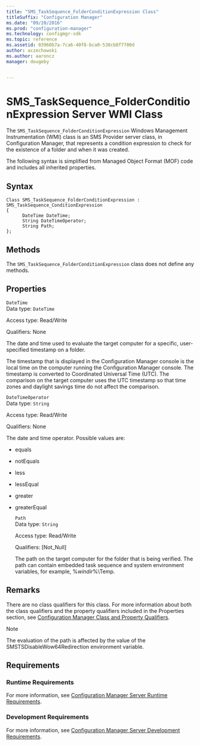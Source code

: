 ```yaml
---
title: "SMS_TaskSequence_FolderConditionExpression Class"
titleSuffix: "Configuration Manager"
ms.date: "09/20/2016"
ms.prod: "configuration-manager"
ms.technology: configmgr-sdk
ms.topic: reference
ms.assetid: 03960b7a-7ca6-40f8-bca0-538cb8f7700d
author: aczechowski
ms.author: aaroncz
manager: dougeby


---
```

# SMS_TaskSequence_FolderConditionExpression Server WMI Class
The `SMS_TaskSequence_FolderConditionExpression` Windows Management Instrumentation (WMI) class is an SMS Provider server class, in Configuration Manager, that represents a condition expression to check for the existence of a folder and when it was created.  

 The following syntax is simplified from Managed Object Format (MOF) code and includes all inherited properties.  

## Syntax  

```  
Class SMS_TaskSequence_FolderConditionExpression : SMS_TaskSequence_ConditionExpression  
{  
      DateTime DateTime;  
      String DateTimeOperator;  
      String Path;  
};  
```  

## Methods  
 The `SMS_TaskSequence_FolderConditionExpression` class does not define any methods.  

## Properties  
 `DateTime`  
 Data type: `DateTime`  

 Access type: Read/Write  

 Qualifiers: None  

 The date and time used to evaluate the target computer for a specific, user-specified timestamp on a folder.  

 The timestamp that is displayed in the Configuration Manager console is the local time on the computer running the Configuration Manager console. The timestamp is converted to Coordinated Universal Time (UTC). The comparison on the target computer uses the UTC timestamp so that time zones and daylight savings time do not affect the comparison.  

 `DateTimeOperator`  
 Data type: `String`  

 Access type: Read/Write  

 Qualifiers: None  

 The date and time operator. Possible values are:  

- equals  

- notEquals  

- less  

- lessEqual  

- greater  

- greaterEqual  

  `Path`  
  Data type: `String`  

  Access type: Read/Write  

  Qualifiers: [Not_Null]  

  The path on the target computer for the folder that is being verified. The path can contain embedded task sequence and system environment variables, for example, %*windir*%\Temp.  

## Remarks  
 There are no class qualifiers for this class. For more information about both the class qualifiers and the property qualifiers included in the Properties section, see [Configuration Manager Class and Property Qualifiers](../../../develop/reference/misc/class-and-property-qualifiers.md).  

> [!NOTE]
>  The evaluation of the path is affected by the value of the SMSTSDisableWow64Redirection environment variable.  

## Requirements  

### Runtime Requirements  
 For more information, see [Configuration Manager Server Runtime Requirements](../../../develop/core/reqs/server-runtime-requirements.md).  

### Development Requirements  
 For more information, see [Configuration Manager Server Development Requirements](../../../develop/core/reqs/server-development-requirements.md).  
